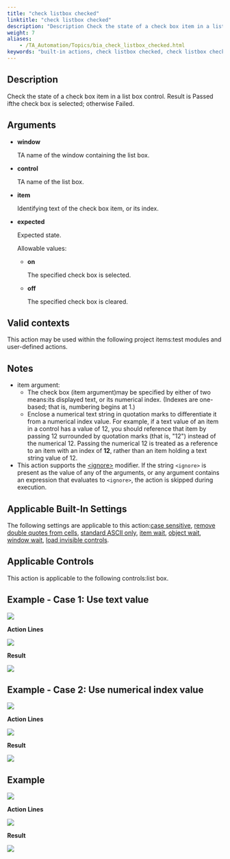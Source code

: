 ```yaml
--- 
title: "check listbox checked"
linktitle: "check listbox checked"
description: "Description Check the state of a check box item in a list box control. Result is Passed if the check box is selected ; otherwise Failed . Arguments window TA name of the window containing the list ..."
weight: 7
aliases: 
    - /TA_Automation/Topics/bia_check_listbox_checked.html
keywords: "built-in actions, check listbox checked, check listbox checked (action), Android (action), check listbox checked, check state of specified check box item in list box, verify state of specified check box item in list box, verify whether specified check box item in list box is checked or unchecked, verify if specified check box item in list box is checked or unchecked"
---
```


## Description

Check the state of a check box item in a list box control. Result is Passed ifthe check box is selected; otherwise Failed.

## Arguments

-   **window**

    TA name of the window containing the list box.

-   **control**

    TA name of the list box.

-   **item**

    Identifying text of the check box item, or its index.

-   **expected**

    Expected state.

    Allowable values:

    -   **on**

        The specified check box is selected.

    -   **off**

        The specified check box is cleared.


## Valid contexts

This action may be used within the following project items:test modules and user-defined actions.

## Notes

-   item argument:
    -   The check box \(item argument\)may be specified by either of two means:its displayed text, or its numerical index. \(Indexes are one-based; that is, numbering begins at 1.\)
    -   Enclose a numerical text string in quotation marks to differentiate it from a numerical index value. For example, if a text value of an item in a control has a value of 12, you should reference that item by passing 12 surrounded by quotation marks \(that is, "12"\) instead of the numerical 12. Passing the numerical 12 is treated as a reference to an item with an index of **12**, rather than an item holding a text string value of 12.
-   This action supports the [<ignore\>](/reuse/../TA_Automation/Topics/Ignoring_action.html) modifier. If the string `<ignore>` is present as the value of any of the arguments, or any argument contains an expression that evaluates to `<ignore>`, the action is skipped during execution.

## Applicable Built-In Settings

The following settings are applicable to this action:[case sensitive](/TA_Automation/Topics/bis_case_sensitive.html), [remove double quotes from cells](/TA_Automation/Topics/bis_remove_double_quotes_from_cells.html), [standard ASCII only](/TA_Automation/Topics/bis_standard_ASCII_only.html), [item wait](/TA_Automation/Topics/bis_item_wait.html), [object wait](/TA_Automation/Topics/bis_object_wait.html), [window wait](/TA_Automation/Topics/bis_window_wait.html), [load invisible controls](/TA_Automation/Topics/bis_load_invisible_controls.html).

## Applicable Controls

This action is applicable to the following controls:list box.

## Example - Case 1: Use text value

![](/images/TA_Automation/Images/bia_check_listbox_checked_aut.png)

**Action Lines**

![](/images/TA_Automation/Images/bia_check_listbox_checked_pgm.png)

**Result**

![](/images/TA_Automation/Images/bia_check_listbox_checked_res.png)

## Example - Case 2: Use numerical index value

![](/images/TA_Automation/Images/bia_check_listbox_checked_index_aut.png)

**Action Lines**

![](/images/TA_Automation/Images/bia_check_listbox_checked_index_pgm.png)

**Result**

![](/images/TA_Automation/Images/bia_check_listbox_checked_index_res.png)

## Example

![](/images/TA_Automation/Images/bia_check_listbox_checked_aut.png)

**Action Lines**

![](/images/TA_Automation/Images/bia_check_listbox_checked_ta4vs_pgm.png)

**Result**

![](/images/TA_Automation/Images/bia_check_listbox_checked_ta4vs_res.png)




